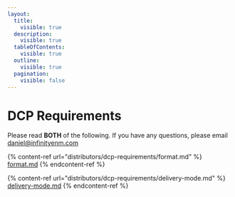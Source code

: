 ```yaml
---
layout:
  title:
    visible: true
  description:
    visible: true
  tableOfContents:
    visible: true
  outline:
    visible: true
  pagination:
    visible: false
---
```


# DCP Requirements

Please read **BOTH** of the following. If you have any questions, please email daniel@infinityenm.com



{% content-ref url="distributors/dcp-requirements/format.md" %}
[format.md](distributors/dcp-requirements/format.md)
{% endcontent-ref %}

{% content-ref url="distributors/dcp-requirements/delivery-mode.md" %}
[delivery-mode.md](distributors/dcp-requirements/delivery-mode.md)
{% endcontent-ref %}
